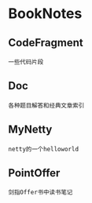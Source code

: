 # BookNotes
## CodeFragment
    一些代码片段
## Doc
    各种题目解答和经典文章索引
## MyNetty
    netty的一个helloworld
## PointOffer
    剑指Offer书中读书笔记
     
